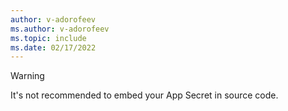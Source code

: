 ```yaml
---
author: v-adorofeev
ms.author: v-adorofeev
ms.topic: include
ms.date: 02/17/2022
---
```


> [!WARNING]
> It's not recommended to embed your App Secret in source code.

